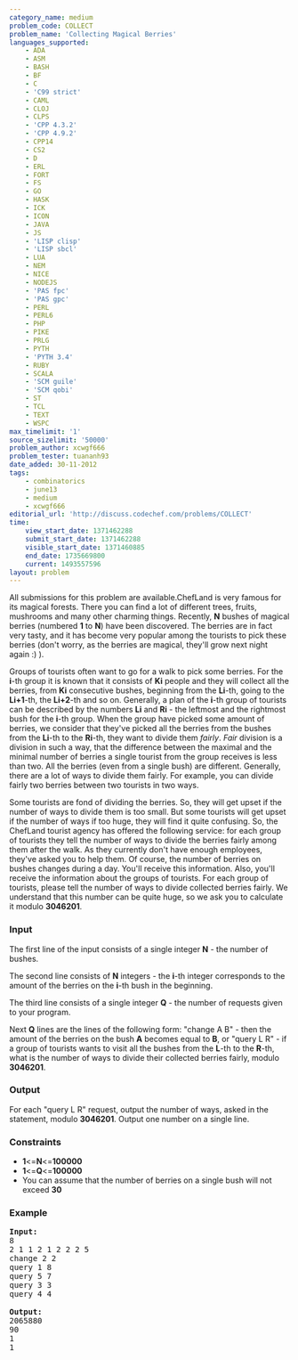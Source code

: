 ```yaml
---
category_name: medium
problem_code: COLLECT
problem_name: 'Collecting Magical Berries'
languages_supported:
    - ADA
    - ASM
    - BASH
    - BF
    - C
    - 'C99 strict'
    - CAML
    - CLOJ
    - CLPS
    - 'CPP 4.3.2'
    - 'CPP 4.9.2'
    - CPP14
    - CS2
    - D
    - ERL
    - FORT
    - FS
    - GO
    - HASK
    - ICK
    - ICON
    - JAVA
    - JS
    - 'LISP clisp'
    - 'LISP sbcl'
    - LUA
    - NEM
    - NICE
    - NODEJS
    - 'PAS fpc'
    - 'PAS gpc'
    - PERL
    - PERL6
    - PHP
    - PIKE
    - PRLG
    - PYTH
    - 'PYTH 3.4'
    - RUBY
    - SCALA
    - 'SCM guile'
    - 'SCM qobi'
    - ST
    - TCL
    - TEXT
    - WSPC
max_timelimit: '1'
source_sizelimit: '50000'
problem_author: xcwgf666
problem_tester: tuananh93
date_added: 30-11-2012
tags:
    - combinatorics
    - june13
    - medium
    - xcwgf666
editorial_url: 'http://discuss.codechef.com/problems/COLLECT'
time:
    view_start_date: 1371462288
    submit_start_date: 1371462288
    visible_start_date: 1371460885
    end_date: 1735669800
    current: 1493557596
layout: problem
---
```

All submissions for this problem are available.ChefLand is very famous for its magical forests. There you can find a lot of different trees, fruits, mushrooms and many other charming things. Recently, **N** bushes of magical berries (numbered **1** to **N**) have been discovered. The berries are in fact very tasty, and it has become very popular among the tourists to pick these berries (don't worry, as the berries are magical, they'll grow next night again :) ).

Groups of tourists often want to go for a walk to pick some berries. For the **i**-th group it is known that it consists of **Ki** people and they will collect all the berries, from **Ki** consecutive bushes, beginning from the **Li**-th, going to the **Li+1**-th, the **Li+2**-th and so on. Generally, a plan of the **i**-th group of tourists can be described by the numbers **Li** and **Ri** - the leftmost and the rightmost bush for the **i**-th group. When the group have picked some amount of berries, we consider that they've picked all the berries from the bushes from the **Li**-th to the **Ri**-th, they want to divide them *fairly*. *Fair* division is a division in such a way, that the difference between the maximal and the minimal number of berries a single tourist from the group receives is less than two. All the berries (even from a single bush) are different. Generally, there are a lot of ways to divide them fairly. For example, you can divide fairly two berries between two tourists in two ways.

Some tourists are fond of dividing the berries. So, they will get upset if the number of ways to divide them is too small. But some tourists will get upset if the number of ways if too huge, they will find it quite confusing. So, the ChefLand tourist agency has offered the following service: for each group of tourists they tell the number of ways to divide the berries
fairly among them after the walk. As they currently don't have enough employees, they've asked you to help them. Of course, the number of berries on bushes changes during a day. You'll receive this information. Also, you'll receive the information about the groups of tourists. For each group of tourists, please tell the number of ways to divide collected berries fairly. We understand that this number can be quite huge, so we ask you to calculate it modulo **3046201**.

### Input

The first line of the input consists of a single integer **N** - the number of bushes.

The second line consists of **N** integers - the **i**-th integer corresponds to the amount of the berries on the **i**-th bush in the beginning.

The third line consists of a single integer **Q** - the number of requests given to your program. 

Next **Q** lines are the lines of the following form: "change A B" - then the amount of the berries on the bush **A** becomes equal to **B**, or "query L R" - if a group of tourists wants to visit all the bushes from the **L**-th to the **R**-th, what is the number of ways to divide their collected berries fairly, modulo **3046201**.

### Output

For each "query L R" request, output the number of ways, asked in the statement, modulo **3046201**. Output one number on a single line.

### Constraints

- **1**<=**N**<=**100000**
- **1**<=**Q**<=**100000**
- You can assume that the number of berries on a single bush will not exceed **30**

### Example

<pre>
<b>Input:</b>
8
2 1 1 2 1 2 2 2 5
change 2 2
query 1 8
query 5 7
query 3 3
query 4 4

<b>Output:</b>
2065880
90
1
1

</pre>